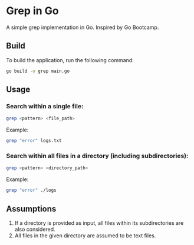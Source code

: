 # Grep in Go
A simple grep implementation in Go. Inspired by Go Bootcamp.

## Build
To build the application, run the following command:
```sh
go build -o grep main.go
```

## Usage
### Search within a single file:
```sh
grep <pattern> <file_path>
```
Example:
```sh
grep "error" logs.txt
```

### Search within all files in a directory (including subdirectories):
```sh
grep <pattern> <directory_path>
```
Example:
```sh
grep "error" ./logs
```

## Assumptions
1. If a directory is provided as input, all files within its subdirectories are also considered.
2. All files in the given directory are assumed to be text files.
